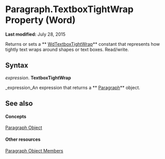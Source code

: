 
# Paragraph.TextboxTightWrap Property (Word)

 **Last modified:** July 28, 2015

Returns or sets a  ** [WdTextboxTightWrap](6d9e0dcd-816a-e055-b96a-7da5dcea38f7.md)** constant that represents how tightly text wraps around shapes or text boxes. Read/write.

## Syntax

 _expression_. **TextboxTightWrap**

 _expression_An expression that returns a  ** [Paragraph](0a704079-a082-4ab1-841b-fc0d49dd26d4.md)** object.


## See also


#### Concepts


 [Paragraph Object](0a704079-a082-4ab1-841b-fc0d49dd26d4.md)
#### Other resources


 [Paragraph Object Members](e1fc5b91-e908-580e-ab72-898648a5c0c3.md)
